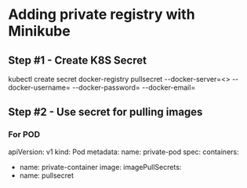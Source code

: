 # Adding private registry with Minikube
## Step #1 - Create K8S Secret
kubectl create secret docker-registry pullsecret --docker-server=<<your-registry-server>> --docker-username=<your-username> --docker-password=<your-password> --docker-email=<your-email>
  
## Step #2 - Use secret for pulling images

### For POD
apiVersion: v1
kind: Pod
metadata:
  name: private-pod
spec:
  containers:
  - name: private-container
    image: <your-private-image>
  imagePullSecrets:
  - name: pullsecret
